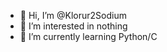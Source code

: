- 👋 Hi, I’m @Klorur2Sodium
- 👀 I’m interested in nothing
- 🌱 I’m currently learning Python/C

<!---
Klorur2Sodium/Klorur2Sodium is a ✨ special ✨ repository because its `README.md` (this file) appears on your GitHub profile.
You can click the Preview link to take a look at your changes.
--->
